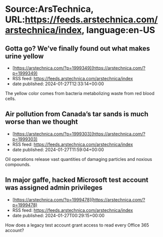 # Source:ArsTechnica, URL:https://feeds.arstechnica.com/arstechnica/index, language:en-US

## Gotta go? We’ve finally found out what makes urine yellow
 - [https://arstechnica.com/?p=1999349](https://arstechnica.com/?p=1999349)
 - RSS feed: https://feeds.arstechnica.com/arstechnica/index
 - date published: 2024-01-27T12:33:14+00:00

The yellow color comes from bacteria metabolizing waste from red blood cells.

## Air pollution from Canada’s tar sands is much worse than we thought
 - [https://arstechnica.com/?p=1999303](https://arstechnica.com/?p=1999303)
 - RSS feed: https://feeds.arstechnica.com/arstechnica/index
 - date published: 2024-01-27T11:59:04+00:00

Oil operations release vast quantities of damaging particles and noxious compounds.

## In major gaffe, hacked Microsoft test account was assigned admin privileges
 - [https://arstechnica.com/?p=1999478](https://arstechnica.com/?p=1999478)
 - RSS feed: https://feeds.arstechnica.com/arstechnica/index
 - date published: 2024-01-27T00:29:15+00:00

How does a legacy test account grant access to read every Office 365 account?

